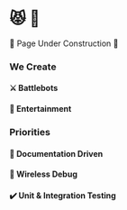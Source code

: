# 😾 🤖

🚧 Page Under Construction 🚧

### We Create

#### ⚔️ Battlebots

#### :circus_tent: Entertainment

### Priorities

#### :memo: Documentation Driven

#### :crystal_ball: Wireless Debug

#### :heavy_check_mark: Unit & Integration Testing
